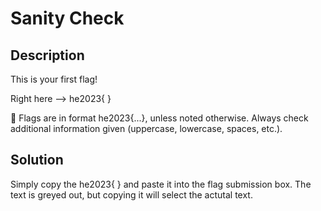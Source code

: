 Sanity Check
=============

Description
-------------
This is your first flag!

Right here --> he2023{     }

🚩 Flags are in format he2023{...}, unless noted otherwise. Always check additional information given (uppercase, lowercase, spaces, etc.).

Solution
-------------
Simply copy the he2023{     } and paste it into the flag submission box.
The text is greyed out, but copying it will select the actutal text.